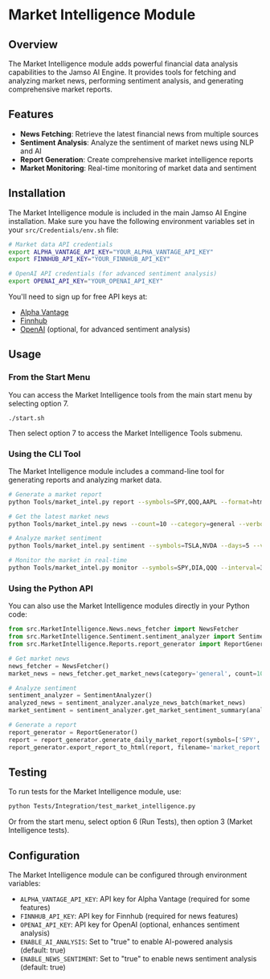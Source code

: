 # Market Intelligence Module

## Overview

The Market Intelligence module adds powerful financial data analysis capabilities to the Jamso AI Engine. It provides tools for fetching and analyzing market news, performing sentiment analysis, and generating comprehensive market reports.

## Features

- **News Fetching**: Retrieve the latest financial news from multiple sources
- **Sentiment Analysis**: Analyze the sentiment of market news using NLP and AI
- **Report Generation**: Create comprehensive market intelligence reports
- **Market Monitoring**: Real-time monitoring of market data and sentiment

## Installation

The Market Intelligence module is included in the main Jamso AI Engine installation. Make sure you have the following environment variables set in your `src/Credentials/env.sh` file:

```bash
# Market data API credentials
export ALPHA_VANTAGE_API_KEY="YOUR_ALPHA_VANTAGE_API_KEY"
export FINNHUB_API_KEY="YOUR_FINNHUB_API_KEY"

# OpenAI API credentials (for advanced sentiment analysis)
export OPENAI_API_KEY="YOUR_OPENAI_API_KEY"
```

You'll need to sign up for free API keys at:
- [Alpha Vantage](https://www.alphavantage.co/support/#api-key)
- [Finnhub](https://finnhub.io/register)
- [OpenAI](https://platform.openai.com/signup) (optional, for advanced sentiment analysis)

## Usage

### From the Start Menu

You can access the Market Intelligence tools from the main start menu by selecting option 7.

```
./start.sh
```

Then select option 7 to access the Market Intelligence Tools submenu.

### Using the CLI Tool

The Market Intelligence module includes a command-line tool for generating reports and analyzing market data.

```bash
# Generate a market report
python Tools/market_intel.py report --symbols=SPY,QQQ,AAPL --format=html

# Get the latest market news
python Tools/market_intel.py news --count=10 --category=general --verbose

# Analyze market sentiment
python Tools/market_intel.py sentiment --symbols=TSLA,NVDA --days=5 --verbose

# Monitor the market in real-time
python Tools/market_intel.py monitor --symbols=SPY,DIA,QQQ --interval=30
```

### Using the Python API

You can also use the Market Intelligence modules directly in your Python code:

```python
from src.MarketIntelligence.News.news_fetcher import NewsFetcher
from src.MarketIntelligence.Sentiment.sentiment_analyzer import SentimentAnalyzer
from src.MarketIntelligence.Reports.report_generator import ReportGenerator

# Get market news
news_fetcher = NewsFetcher()
market_news = news_fetcher.get_market_news(category='general', count=10)

# Analyze sentiment
sentiment_analyzer = SentimentAnalyzer()
analyzed_news = sentiment_analyzer.analyze_news_batch(market_news)
market_sentiment = sentiment_analyzer.get_market_sentiment_summary(analyzed_news)

# Generate a report
report_generator = ReportGenerator()
report = report_generator.generate_daily_market_report(symbols=['SPY', 'QQQ'])
report_generator.export_report_to_html(report, filename='market_report.html')
```

## Testing

To run tests for the Market Intelligence module, use:

```bash
python Tests/Integration/test_market_intelligence.py
```

Or from the start menu, select option 6 (Run Tests), then option 3 (Market Intelligence tests).

## Configuration

The Market Intelligence module can be configured through environment variables:

- `ALPHA_VANTAGE_API_KEY`: API key for Alpha Vantage (required for some features)
- `FINNHUB_API_KEY`: API key for Finnhub (required for news features)
- `OPENAI_API_KEY`: API key for OpenAI (optional, enhances sentiment analysis)
- `ENABLE_AI_ANALYSIS`: Set to "true" to enable AI-powered analysis (default: true)
- `ENABLE_NEWS_SENTIMENT`: Set to "true" to enable news sentiment analysis (default: true)
